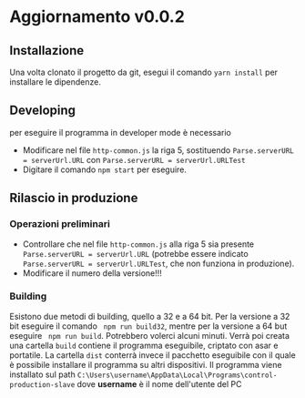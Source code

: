 # Aggiornamento v0.0.2

## Installazione
Una volta clonato il progetto da git, esegui il comando ` yarn install ` per installare le dipendenze. 

## Developing
per eseguire il programma in developer mode è necessario 
- Modificare nel file `http-common.js` la riga 5, sostituendo `Parse.serverURL = serverUrl.URL` con `Parse.serverURL = serverUrl.URLTest`
- Digitare il comando `npm start` per eseguire.

## Rilascio in produzione
### Operazioni preliminari
- Controllare che nel file `http-common.js` alla riga 5 sia presente `Parse.serverURL = serverUrl.URL` (potrebbe essere indicato `Parse.serverURL = serverUrl.URLTest`, che non funziona in produzione). 
- Modificare il numero della versione!!!
### Building
Esistono due metodi di building, quello a 32 e a 64 bit. Per la versione a 32 bit eseguire il comando ` npm run build32`, mentre per la versione a 64 but eseguire ` npm run build`. Potrebbero volerci alcuni minuti. Verrà poi creata una cartella `build` contiene il programma eseguibile, criptato con asar e portatile. La cartella `dist` conterrà invece il pacchetto eseguibile con il quale è possibile installare il programma su altri dispositivi. Il programma viene installato sul path `C:\Users\username\AppData\Local\Programs\control-production-slave` dove **username** è il nome dell'utente del PC

